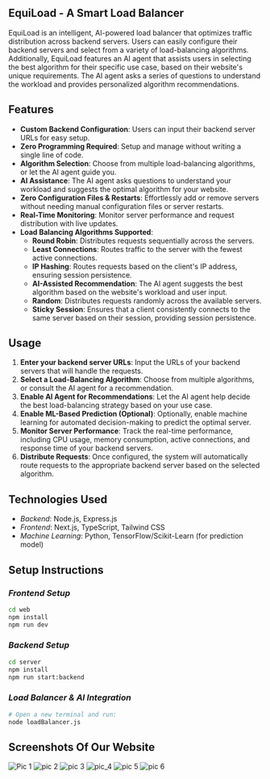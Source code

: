 ## EquiLoad - A Smart Load Balancer

EquiLoad is an intelligent, AI-powered load balancer that optimizes traffic distribution across backend servers. Users can easily configure their backend servers and select from a variety of load-balancing algorithms. Additionally, EquiLoad features an AI agent that assists users in selecting the best algorithm for their specific use case, based on their website's unique requirements. The AI agent asks a series of questions to understand the workload and provides personalized algorithm recommendations.

## Features

- **Custom Backend Configuration**: Users can input their backend server URLs for easy setup.
- **Zero Programming Required**: Setup and manage without writing a single line of code.
- **Algorithm Selection**: Choose from multiple load-balancing algorithms, or let the AI agent guide you.
- **AI Assistance**: The AI agent asks questions to understand your workload and suggests the optimal algorithm for your website.
- **Zero Configuration Files & Restarts**: Effortlessly add or remove servers without needing manual configuration files or server restarts.
- **Real-Time Monitoring**: Monitor server performance and request distribution with live updates.
- **Load Balancing Algorithms Supported**:
  - **Round Robin**: Distributes requests sequentially across the servers.
  - **Least Connections**: Routes traffic to the server with the fewest active connections.
  - **IP Hashing**: Routes requests based on the client's IP address, ensuring session persistence.
  - **AI-Assisted Recommendation**: The AI agent suggests the best algorithm based on the website's workload and user input.
  - **Random**: Distributes requests randomly across the available servers.
  - **Sticky Session**: Ensures that a client consistently connects to the same server based on their session, providing session persistence.


## Usage

1. **Enter your backend server URLs**: Input the URLs of your backend servers that will handle the requests.
2. **Select a Load-Balancing Algorithm**: Choose from multiple algorithms, or consult the AI agent for a recommendation.
3. **Enable AI Agent for Recommendations**: Let the AI agent help decide the best load-balancing strategy based on your use case.
4. **Enable ML-Based Prediction (Optional)**: Optionally, enable machine learning for automated decision-making to predict the optimal server.
5. **Monitor Server Performance**: Track the real-time performance, including CPU usage, memory consumption, active connections, and response time of your backend servers.
6. **Distribute Requests**: Once configured, the system will automatically route requests to the appropriate backend server based on the selected algorithm.

## Technologies Used

- _Backend_: Node.js, Express.js
- _Frontend_: Next.js, TypeScript, Tailwind CSS
- _Machine Learning_: Python, TensorFlow/Scikit-Learn (for prediction model)

## Setup Instructions

### _Frontend Setup_

```sh
cd web
npm install
npm run dev
```

### _Backend Setup_

```sh
cd server
npm install
npm run start:backend
```

### _Load Balancer & AI Integration_

```sh
# Open a new terminal and run:
node loadBalancer.js
```

## Screenshots Of Our Website

![Pic 1](https://github.com/user-attachments/assets/df685c8f-5edd-4174-8867-1fc41b8790d2)
![pic 2](https://github.com/user-attachments/assets/3fb150d9-42c3-4bcb-a04c-4b5dc2dc4b9e)
![pic 3](https://github.com/user-attachments/assets/0f867d5b-eef1-4f13-b530-a2a35875de25)
![pic_4](https://github.com/user-attachments/assets/6b73b72f-5d40-49c0-891c-ac5340ebef6b)
![pic 5](https://github.com/user-attachments/assets/e4637b74-ac37-436a-bdc4-bd18399ed9e1)
![pic 6](https://github.com/user-attachments/assets/30c448a7-a27f-49dc-99a0-f3be0154293b)

